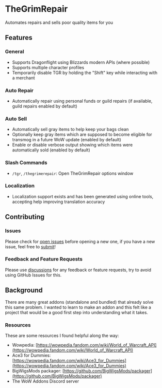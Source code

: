 # TheGrimRepair
Automates repairs and sells poor quality items for you

## Features

### General
- Supports Dragonflight using Blizzards modern APIs (where possible)
- Supports multiple character profiles
- Temporarily disable TGR by holding the "Shift" key while interacting with a merchant

### Auto Repair
- Automatically repair using personal funds or guild repairs (if available, guild repairs enabled by default)

### Auto Sell
- Automatically sell gray items to help keep your bags clean
- Optionally keep gray items which are supposed to become eligible for transmog in a future WoW update (enabled by default)
- Enable or disable verbose output showing which items were automatically sold (enabled by default)

### Slash Commands
- `/tgr`, `/thegrimerepair`: Open TheGrimRepair options window

### Localization
- Localization support exists and has been generated using online tools, accepting help improving translation accuracy

## Contributing

### Issues
Please check for [open issues] before opening a new one, if you have a new issue, feel free to [submit]!

### Feedback and Feature Requests
Please use [discussions] for any feedback or feature requests, try to avoid using GitHub Issues for this.

## Background
There are many great addons (standalone and bundled) that already solve this same problem. I wanted to learn to make an addon and this felt like a project that would be a good first step into understanding what it takes.

### Resources
These are some resources I found helpful along the way:
- Wowpedia: [https://wowpedia.fandom.com/wiki/World_of_Warcraft_API](https://wowpedia.fandom.com/wiki/World_of_Warcraft_API)
- Ace3 for Dummies: [https://wowpedia.fandom.com/wiki/Ace3_for_Dummies](https://wowpedia.fandom.com/wiki/Ace3_for_Dummies)
- BigWigsMods packager: [https://github.com/BigWigsMods/packager](https://github.com/BigWigsMods/packager)
- The WoW Addons Discord server

[open issues]: https://github.com/Br3gGames/TheGrimRepair/issues
[submit]: https://github.com/Br3gGames/TheGrimRepair/issues/new
[discussions]: https://github.com/Br3gGames/TheGrimRepair/discussions